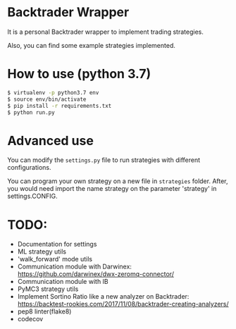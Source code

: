 # Backtrader Wrapper

It is a personal Backtrader wrapper to implement trading strategies.

Also, you can find some example strategies implemented.

# How to use (python 3.7)

```sh
$ virtualenv -p python3.7 env
$ source env/bin/activate
$ pip install -r requirements.txt
$ python run.py
```

# Advanced use

You can modify the `settings.py` file to run strategies with different
configurations.

You can program your own strategy on a new file in `strategies` folder.
After, you would need import the name strategy on the parameter 'strategy' in
settings.CONFIG.


# TODO:

* Documentation for settings
* ML strategy utils
* 'walk_forward' mode utils
* Communication module with Darwinex: https://github.com/darwinex/dwx-zeromq-connector/
* Communication module with IB
* PyMC3 strategy utils
* Implement Sortino Ratio like a new analyzer on Backtrader: https://backtest-rookies.com/2017/11/08/backtrader-creating-analyzers/
* pep8 linter(flake8)
* codecov
